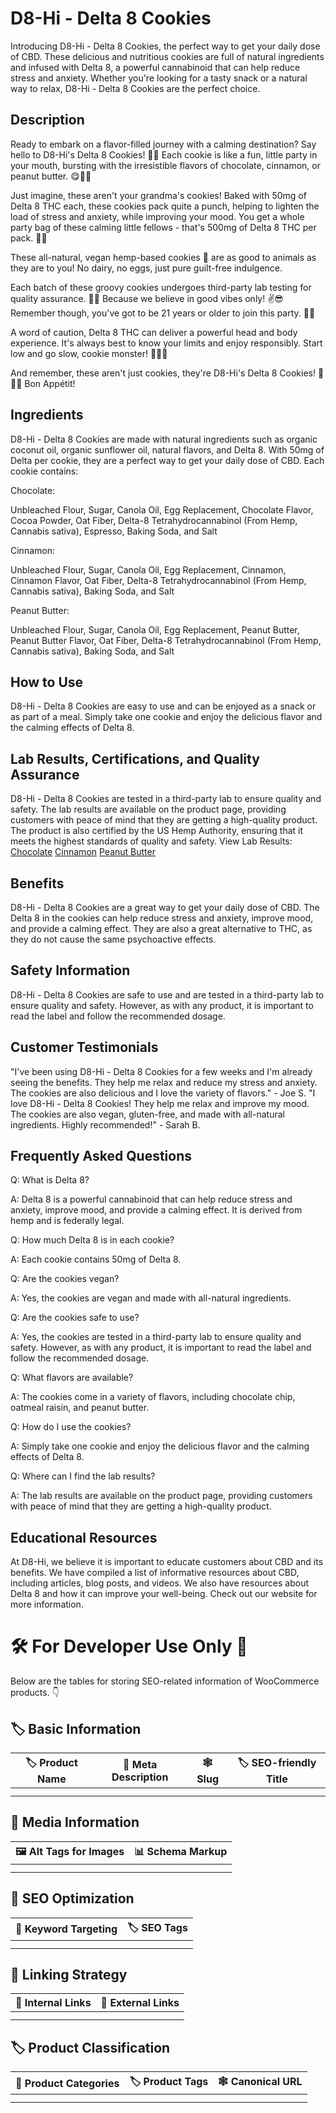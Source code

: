# D8-Hi - Delta 8 Cookies
Introducing D8-Hi - Delta 8 Cookies, the perfect way to get your daily dose of CBD. These delicious and nutritious cookies are full of natural ingredients and infused with Delta 8, a powerful cannabinoid that can help reduce stress and anxiety. Whether you're looking for a tasty snack or a natural way to relax, D8-Hi - Delta 8 Cookies are the perfect choice.
## Description
Ready to embark on a flavor-filled journey with a calming destination? Say hello to D8-Hi's Delta 8 Cookies! 🍪🌿 Each cookie is like a fun, little party in your mouth, bursting with the irresistible flavors of chocolate, cinnamon, or peanut butter. 😋🍫🥜

Just imagine, these aren't your grandma's cookies! Baked with 50mg of Delta 8 THC each, these cookies pack quite a punch, helping to lighten the load of stress and anxiety, while improving your mood. You get a whole party bag of these calming little fellows - that's 500mg of Delta 8 THC per pack. 🎉🎈

These all-natural, vegan hemp-based cookies 🌱 are as good to animals as they are to you! No dairy, no eggs, just pure guilt-free indulgence. 

Each batch of these groovy cookies undergoes third-party lab testing for quality assurance. 🧪🔬 Because we believe in good vibes only! ✌️😎 Remember though, you've got to be 21 years or older to join this party. 🎂🔞

A word of caution, Delta 8 THC can deliver a powerful head and body experience. It's always best to know your limits and enjoy responsibly. Start low and go slow, cookie monster! 🍪💨🚀

And remember, these aren't just cookies, they're D8-Hi's Delta 8 Cookies! 🍪🚀🌈 Bon Appétit!
## Ingredients
D8-Hi - Delta 8 Cookies are made with natural ingredients such as organic coconut oil, organic sunflower oil, natural flavors, and Delta 8. With 50mg of Delta per cookie, they are a perfect way to get your daily dose of CBD. Each cookie contains:

Chocolate:

Unbleached Flour, Sugar, Canola Oil, Egg Replacement, Chocolate Flavor, Cocoa Powder, Oat Fiber, Delta-8 Tetrahydrocannabinol (From Hemp, Cannabis sativa), Espresso, Baking Soda, and Salt

Cinnamon:

Unbleached Flour, Sugar, Canola Oil, Egg Replacement, Cinnamon, Cinnamon Flavor, Oat Fiber, Delta-8 Tetrahydrocannabinol (From Hemp, Cannabis sativa), Baking Soda, and Salt

Peanut Butter:

Unbleached Flour, Sugar, Canola Oil, Egg Replacement, Peanut Butter, Peanut Butter Flavor, Oat Fiber, Delta-8 Tetrahydrocannabinol (From Hemp, Cannabis sativa), Baking Soda, and Salt

## How to Use
D8-Hi - Delta 8 Cookies are easy to use and can be enjoyed as a snack or as part of a meal. Simply take one cookie and enjoy the delicious flavor and the calming effects of Delta 8.
## Lab Results, Certifications, and Quality Assurance
D8-Hi - Delta 8 Cookies are tested in a third-party lab to ensure quality and safety. The lab results are available on the product page, providing customers with peace of mind that they are getting a high-quality product. The product is also certified by the US Hemp Authority, ensuring that it meets the highest standards of quality and safety.
View Lab Results:
[Chocolate](https://cdn.shopify.com/s/files/1/0555/4143/2519/files/Chocolate_Cookies.pdf?v=1649798910)
[Cinnamon](https://cdn.shopify.com/s/files/1/0555/4143/2519/files/Cinnamon.pdf?v=1649798910)
[Peanut Butter](https://cdn.shopify.com/s/files/1/0555/4143/2519/files/6-23-2021_-_D8_Cookies_-_Peanut_Butter.pdf?v=1649286825)
## Benefits
D8-Hi - Delta 8 Cookies are a great way to get your daily dose of CBD. The Delta 8 in the cookies can help reduce stress and anxiety, improve mood, and provide a calming effect. They are also a great alternative to THC, as they do not cause the same psychoactive effects.
## Safety Information
D8-Hi - Delta 8 Cookies are safe to use and are tested in a third-party lab to ensure quality and safety. However, as with any product, it is important to read the label and follow the recommended dosage.
## Customer Testimonials
"I've been using D8-Hi - Delta 8 Cookies for a few weeks and I'm already seeing the benefits. They help me relax and reduce my stress and anxiety. The cookies are also delicious and I love the variety of flavors." - Joe S.
"I love D8-Hi - Delta 8 Cookies! They help me relax and improve my mood. The cookies are also vegan, gluten-free, and made with all-natural ingredients. Highly recommended!" - Sarah B.
## Frequently Asked Questions
Q: What is Delta 8?

A: Delta 8 is a powerful cannabinoid that can help reduce stress and anxiety, improve mood, and provide a calming effect. It is derived from hemp and is federally legal.

Q: How much Delta 8 is in each cookie?

A: Each cookie contains 50mg of Delta 8.

Q: Are the cookies vegan?

A: Yes, the cookies are vegan and made with all-natural ingredients.

Q: Are the cookies safe to use?

A: Yes, the cookies are tested in a third-party lab to ensure quality and safety. However, as with any product, it is important to read 
the label and follow the recommended dosage.

Q: What flavors are available?

A: The cookies come in a variety of flavors, including chocolate chip, oatmeal raisin, and peanut butter.

Q: How do I use the cookies?

A: Simply take one cookie and enjoy the delicious flavor and the calming effects of Delta 8.

Q: Where can I find the lab results?

A: The lab results are available on the product page, providing customers with peace of mind that they are getting a high-quality product.
## Educational Resources
At D8-Hi, we believe it is important to educate customers about CBD and its benefits. We have compiled a list of informative resources about CBD, including articles, blog posts, and videos. We also have resources about Delta 8 and how it can improve your well-being. Check out our website for more information.
# 🛠️ For Developer Use Only 🔐

Below are the tables for storing SEO-related information of WooCommerce products. 👇

## 🏷️ Basic Information 

| 🏷️ Product Name | 📝 Meta Description | 🕸️ Slug | 🏷️ SEO-friendly Title |
| -------------- | ------------------ | ------ | ---------------------- |
|                |                    |        |                        |
|                |                    |        |                        |

## 📸 Media Information

| 🖼️ Alt Tags for Images | 📊 Schema Markup |
| --------------------- | --------------- |
|                       |                 |
|                       |                 |

## 🔎 SEO Optimization

| 🎯 Keyword Targeting | 🏷️ SEO Tags |
| ------------------- | ---------- |
|                     |            |
|                     |            |

## 🔗 Linking Strategy 

| 🔗 Internal Links | 🔗 External Links |
| ---------------- | ---------------- |
|                  |                  |
|                  |                  |

## 🏷️ Product Classification 

| 📂 Product Categories | 🏷️ Product Tags | 🕸️ Canonical URL |
| ------------------ | ------------ | ------------- |
|                    |              |               |
|                    |              |               |

